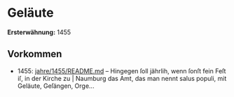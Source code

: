 # Geläute

**Ersterwähnung:** 1455

## Vorkommen
- 1455: [jahre/1455/README.md](../jahre/1455/README.md) – Hingegen
ſoll jährlih, wenn ſonſt fein Feſt iſ, in der Kirche zu |
Naumburg das Amt, das man nennt salus populi, mit
Geläute, Geſängen, Orge...
